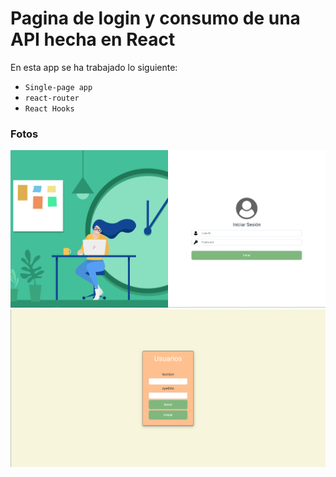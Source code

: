 # Pagina de login y consumo de una API hecha en React

En esta app se ha trabajado lo siguiente:
- `Single-page app`
- `react-router`
- `React Hooks`

### Fotos
<img src="/Fotos/Login.png" alt="Foto login"/>
<img src="/Fotos/Inicio.png" alt="Foto inicio"/>
